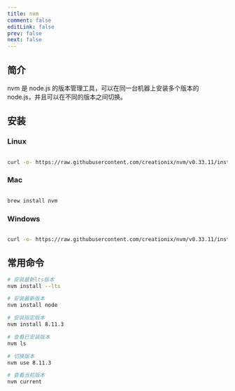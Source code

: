 ```yaml
---
title: nvm
comment: false
editLink: false
prev: false
next: false
---
```



## 简介

nvm 是 node.js 的版本管理工具，可以在同一台机器上安装多个版本的 node.js，并且可以在不同的版本之间切换。


## 安装

### Linux

```bash

curl -o- https://raw.githubusercontent.com/creationix/nvm/v0.33.11/install.sh | bash

```

### Mac

```bash

brew install nvm

```

### Windows

```bash

curl -o- https://raw.githubusercontent.com/creationix/nvm/v0.33.11/install.sh | bash

```

## 常用命令

```bash
# 安装最新lts版本
nvm install --lts

# 安装最新版本
nvm install node

# 安装指定版本
nvm install 8.11.3

# 查看已安装版本
nvm ls

# 切换版本
nvm use 8.11.3

# 查看当前版本
nvm current
```

